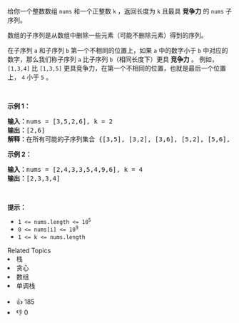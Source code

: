 <p>给你一个整数数组 <code>nums</code> 和一个正整数 <code>k</code> ，返回长度为 <code>k</code> 且最具 <strong>竞争力</strong> 的<em> </em><code>nums</code> 子序列。</p>

<p>数组的子序列是从数组中删除一些元素（可能不删除元素）得到的序列。</p>

<p>在子序列&nbsp;<code>a</code> 和子序列&nbsp;<code>b</code> 第一个不相同的位置上，如果&nbsp;<code>a</code>&nbsp;中的数字小于 <code>b</code> 中对应的数字，那么我们称子序列 <code>a</code> 比子序列 <code>b</code>（相同长度下）更具 <strong>竞争力</strong> 。 例如，<code>[1,3,4]</code> 比 <code>[1,3,5]</code> 更具竞争力，在第一个不相同的位置，也就是最后一个位置上，&nbsp;<code>4</code> 小于 <code>5</code> 。</p>

<p>&nbsp;</p>

<p><strong>示例 1：</strong></p>

<pre>
<strong>输入：</strong>nums = [3,5,2,6], k = 2
<strong>输出：</strong>[2,6]
<strong>解释：</strong>在所有可能的子序列集合 {[3,5], [3,2], [3,6], [5,2], [5,6], [2,6]} 中，[2,6] 最具竞争力。
</pre>

<p><strong>示例 2：</strong></p>

<pre>
<strong>输入：</strong>nums = [2,4,3,3,5,4,9,6], k = 4
<strong>输出：</strong>[2,3,3,4]
</pre>

<p>&nbsp;</p>

<p><strong>提示：</strong></p>

<ul> 
 <li><code>1 &lt;= nums.length &lt;= 10<sup>5</sup></code></li> 
 <li><code>0 &lt;= nums[i] &lt;= 10<sup>9</sup></code></li> 
 <li><code>1 &lt;= k &lt;= nums.length</code></li> 
</ul>

<div><div>Related Topics</div><div><li>栈</li><li>贪心</li><li>数组</li><li>单调栈</li></div></div><br><div><li>👍 185</li><li>👎 0</li></div>